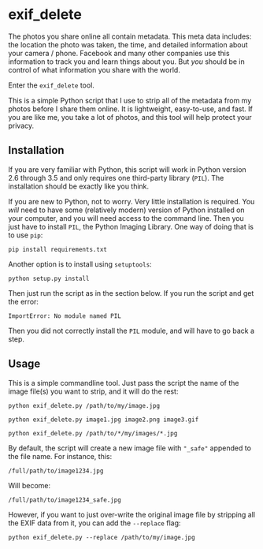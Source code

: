 # exif_delete

The photos you share online all contain metadata. This meta data includes: the location the photo was taken, the time, and detailed information about your camera / phone.  Facebook and many other companies use this information to track you and learn things about you. But *you* should be in control of what information you share with the world.

Enter the `exif_delete` tool.

This is a simple Python script that I use to strip all of the metadata from my photos before I share them online.  It is lightweight, easy-to-use, and fast.  If you are like me, you take a lot of photos, and this tool will help protect your privacy.


## Installation

If you are very familiar with Python, this script will work in Python version 2.6 through 3.5 and only requires one third-party library (`PIL`).  The installation should be exactly like you think.

If you are new to Python, not to worry.  Very little installation is required.  You *will* need to have some (relatively modern) version of Python installed on your computer, and you will need access to the command line. Then you just have to install `PIL`, the Python Imaging Library.  One way of doing that is to use `pip`:

    pip install requirements.txt

Another option is to install using `setuptools`:

    python setup.py install

Then just run the script as in the section below.  If you run the script and get the error:

    ImportError: No module named PIL

Then you did not correctly install the `PIL` module, and will have to go back a step.


## Usage

This is a simple commandline tool.  Just pass the script the name of the image file(s) you want to strip, and it will do the rest:

    python exif_delete.py /path/to/my/image.jpg
    
    python exif_delete.py image1.jpg image2.png image3.gif
    
    python exif_delete.py /path/to/*/my/images/*.jpg

By default, the script will create a new image file with `"_safe"` appended to the file name.  For instance, this:

    /full/path/to/image1234.jpg

Will become:

    /full/path/to/image1234_safe.jpg

However, if you want to just over-write the original image file by stripping all the EXIF data from it, you can add the `--replace` flag:

    python exif_delete.py --replace /path/to/my/image.jpg
